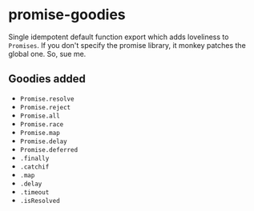 # promise-goodies
Single idempotent default function export which adds loveliness to `Promises`. If you don't specify the promise library, it monkey patches the global one. So, sue me.

## Goodies added

- `Promise.resolve`
- `Promise.reject`
- `Promise.all`
- `Promise.race`
- `Promise.map`
- `Promise.delay`
- `Promise.deferred`
- `.finally`
- `.catchif`
- `.map`
- `.delay`
- `.timeout`
- `.isResolved`
